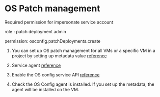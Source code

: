 # OS Patch management
Required permission for impersonate service account 

role : patch deployment admin

permission: osconfig.patchDeployments.create

1. You can set up OS patch management for all VMs or a specific VM in a project 
by setting up metadata value [reference](https://cloud.google.com/compute/docs/manage-os#console_1)
   
2. Service agent [reference](https://cloud.google.com/compute/docs/vm-manager#service-agent) 

3. Enable the OS config service API [reference](https://cloud.google.com/compute/docs/manage-os#enable-service-api)

4. Check the OS Config agent is installed. If you set up the metadata, the agent will be installed on the VM.